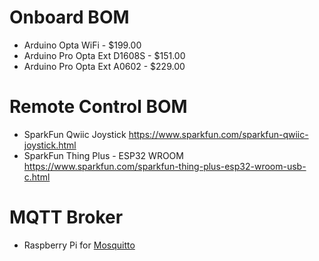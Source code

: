 # Onboard BOM

* Arduino Opta WiFi - $199.00
* Arduino Pro Opta Ext D1608S - $151.00
* Arduino Pro Opta Ext A0602 - $229.00

# Remote Control BOM

* SparkFun Qwiic Joystick https://www.sparkfun.com/sparkfun-qwiic-joystick.html
* SparkFun Thing Plus - ESP32 WROOM https://www.sparkfun.com/sparkfun-thing-plus-esp32-wroom-usb-c.html

# MQTT Broker

* Raspberry Pi for [Mosquitto](https://github.com/eclipse-mosquitto/mosquitto)

